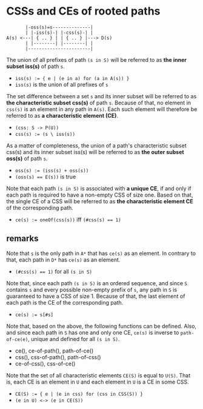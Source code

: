 
<!-- ======================================================================= -->
# CSSs and CEs of rooted paths

```
       |-oss(s)=s--------------|
       | |-iss(s)-| |-css(s)-| |
A(s) <---| { .. } | | { .. } |---> D(s)
       | |--------| |--------| |
       |-----------------------|
```

The union of all prefixes of path `(s in S)` will be referred to as
**the inner subset iss(s)** of path `s`.

* `iss(s) := { e | (e in a) for (a in A(s)) }`
* `iss(s)` is the union of all prefixes of `s`

The set difference between a set `s` and its inner subset will be referred
to as **the characteristic subset css(s)** of path `s`. Because of that, no
element in `css(s)` is an element in any path in `A(s)`. Each such element
will therefore be referred to as **a characteristic element (CE)**.

* `(css: S -> P(U))`
* `css(s) := (s \ iss(s))`

As a matter of completeness, the union of a path's characteristic subset css(s)
and its inner subset iss(s) will be referred to as **the outer subset oss(s)**
of path `s`.

* `oss(s) := (iss(s) + oss(s))`
* `(oss(s) == E(s))` is true

Note that each path `(s in S)` is associated with **a unique CE**, if and only
if each path is required to have a non-empty CSS of size one. Based on that,
the single CE of a CSS will be referred to as **the characteristic element CE**
of the corresponding path.

* `ce(s) := oneOf(css(s))` iff `(#css(s) == 1)`

<!-- ======================================================================= -->
## remarks

Note that `s` is the only path in `A*` that has `ce(s)` as an element.
In contrary to that, each path in `D*` has `ce(s)` as an element.

* `(#css(s) == 1)` for all `(s in S)`

Note that, since each path `(s in S)` is an ordered sequence, and since `S`
contains `s` and every possible non-empty prefix of `s`, any path in `S` is
guaranteed to have a CSS of size 1. Because of that, the last element of each
path is the CE of the corresponding path.

* `ce(s) := s[#s]`

Note that, based on the above, the following functions can be defined. Also,
and since each path in `S` has one and only one CE, `ce(s)` is inverse to
`path-of-ce(e)`, unique and defined for all `(s in S)`.

* ce(), ce-of-path(), path-of-ce()
* css(), css-of-path(), path-of-css()
* ce-of-css(), css-of-ce()

Note that the set of all characteristic elements `CE(S)` is equal to `U(S)`.
That is, each CE is an element in `U` and each element in `U` is a CE in some
CSS.

* `CE(S) := { e | (e in css) for (css in CSS(S)) }`
* `(e in U) <-> (e in CE(S))`
